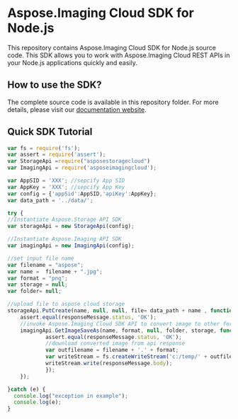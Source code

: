# Aspose.Imaging Cloud SDK for Node.js

This repository contains Aspose.Imaging Cloud SDK for Node.js source code. This SDK allows you to work with Aspose.Imaging Cloud REST APIs in your Node.js applications quickly and easily. 

## How to use the SDK?

The complete source code is available in this repository folder. For more details, please visit our [documentation website](http://www.aspose.com/docs/display/imagingcloud/How+to+Setup+Aspose.Imaging+Cloud+SDK+for+Node.js).

## Quick SDK Tutorial
```javascript
var fs = require('fs');
var assert = require('assert');
var StorageApi =require("asposestoragecloud")
var ImagingApi = require('asposeimagingcloud');

var AppSID = 'XXX'; //sepcify App SID
var AppKey = 'XXX'; //sepcify App Key
var config = {'appSid':AppSID,'apiKey':AppKey};
var data_path = '../data/';

try {
//Instantiate Aspose.Storage API SDK
var storageApi = new StorageApi(config);

//Instantiate Aspose.Imaging API SDK
var imagingApi = new ImagingApi(config);

//set input file name
var filename = "aspose";
var name =  filename + ".jpg";
var format = "png";
var storage = null;
var folder= null;

//upload file to aspose cloud storage
storageApi.PutCreate(name, null, null, file= data_path + name , function(responseMessage) {
	assert.equal(responseMessage.status, 'OK');
	//invoke Aspose.Imaging Cloud SDK API to convert image to other formats
	imagingApi.GetImageSaveAs(name, format, null, folder, storage, function(responseMessage) {
			assert.equal(responseMessage.status, 'OK');		
			//download converted image from api response
			var outfilename = filename + '.' + format;
			var writeStream = fs.createWriteStream('c:/temp/' + outfilename);
			writeStream.write(responseMessage.body);
			});
	});

}catch (e) {
  console.log("exception in example");
  console.log(e);
}
```